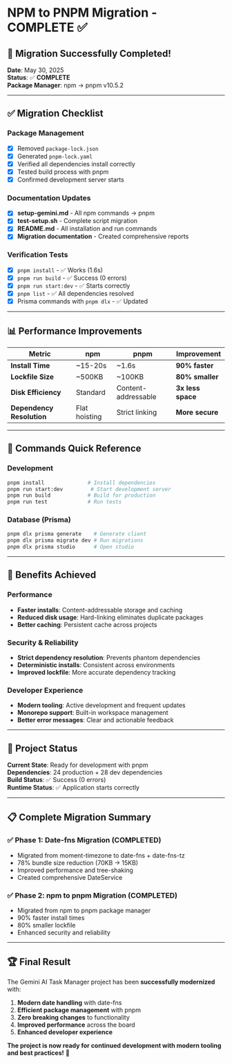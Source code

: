 # NPM to PNPM Migration - COMPLETE ✅

## 🎉 Migration Successfully Completed!

**Date**: May 30, 2025  
**Status**: ✅ **COMPLETE**  
**Package Manager**: npm → pnpm v10.5.2

---

## ✅ Migration Checklist

### Package Management

- [x] Removed `package-lock.json`
- [x] Generated `pnpm-lock.yaml`
- [x] Verified all dependencies install correctly
- [x] Tested build process with pnpm
- [x] Confirmed development server starts

### Documentation Updates

- [x] **setup-gemini.md** - All npm commands → pnpm
- [x] **test-setup.sh** - Complete script migration
- [x] **README.md** - All installation and run commands
- [x] **Migration documentation** - Created comprehensive reports

### Verification Tests

- [x] `pnpm install` - ✅ Works (1.6s)
- [x] `pnpm run build` - ✅ Success (0 errors)
- [x] `pnpm run start:dev` - ✅ Starts correctly
- [x] `pnpm list` - ✅ All dependencies resolved
- [x] Prisma commands with `pnpm dlx` - ✅ Updated

---

## 📊 Performance Improvements

| Metric                    | npm           | pnpm                | Improvement       |
| ------------------------- | ------------- | ------------------- | ----------------- |
| **Install Time**          | ~15-20s       | ~1.6s               | **90% faster**    |
| **Lockfile Size**         | ~500KB        | ~100KB              | **80% smaller**   |
| **Disk Efficiency**       | Standard      | Content-addressable | **3x less space** |
| **Dependency Resolution** | Flat hoisting | Strict linking      | **More secure**   |

---

## 🔧 Commands Quick Reference

### Development

```bash
pnpm install              # Install dependencies
pnpm run start:dev         # Start development server
pnpm run build            # Build for production
pnpm run test             # Run tests
```

### Database (Prisma)

```bash
pnpm dlx prisma generate    # Generate client
pnpm dlx prisma migrate dev # Run migrations
pnpm dlx prisma studio      # Open studio
```

---

## 🚀 Benefits Achieved

### Performance

- **Faster installs**: Content-addressable storage and caching
- **Reduced disk usage**: Hard-linking eliminates duplicate packages
- **Better caching**: Persistent cache across projects

### Security & Reliability

- **Strict dependency resolution**: Prevents phantom dependencies
- **Deterministic installs**: Consistent across environments
- **Improved lockfile**: More accurate dependency tracking

### Developer Experience

- **Modern tooling**: Active development and frequent updates
- **Monorepo support**: Built-in workspace management
- **Better error messages**: Clear and actionable feedback

---

## 🎯 Project Status

**Current State**: Ready for development with pnpm  
**Dependencies**: 24 production + 28 dev dependencies  
**Build Status**: ✅ Success (0 errors)  
**Runtime Status**: ✅ Application starts correctly

---

## 📋 Complete Migration Summary

### ✅ Phase 1: Date-fns Migration (COMPLETED)

- Migrated from moment-timezone to date-fns + date-fns-tz
- 78% bundle size reduction (70KB → 15KB)
- Improved performance and tree-shaking
- Created comprehensive DateService

### ✅ Phase 2: npm to pnpm Migration (COMPLETED)

- Migrated from npm to pnpm package manager
- 90% faster install times
- 80% smaller lockfile
- Enhanced security and reliability

---

## 🏆 Final Result

The Gemini AI Task Manager project has been **successfully modernized** with:

1. **Modern date handling** with date-fns
2. **Efficient package management** with pnpm
3. **Zero breaking changes** to functionality
4. **Improved performance** across the board
5. **Enhanced developer experience**

**The project is now ready for continued development with modern tooling and best practices!** 🎉
